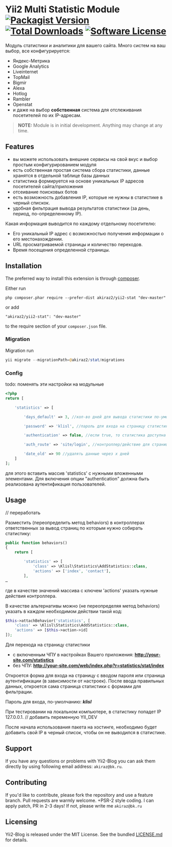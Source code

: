 # Yii2 Multi Statistic Module [![Packagist Version](https://img.shields.io/packagist/v/akiraz2/yii2-stat.svg?style=flat-square)](https://packagist.org/packages/akiraz2/yii2-stat) [![Total Downloads](https://img.shields.io/packagist/dt/akiraz2/yii2-stat.svg?style=flat-square)](https://packagist.org/packages/akiraz2/yii2-stat) [![Software License](https://img.shields.io/badge/license-MIT-brightgreen.svg?style=flat-square)](LICENSE.md)


Модуль статистики и аналитики для вашего сайта. Много систем на ваш выбор, все конфигурируется:

* Яндекс-Метрика
* Google Analytics
* Liveinternet
* TopMail
* Bigmir
* Alexa
* Hotlog
* Rambler
* Openstat
* и даже на выбор **собственная** система для отслеживания посетителей по их IP-адресам.

> **NOTE:** Module is in initial development. Anything may change at any time.

## Features

* вы можете использовать внешние сервисы на свой вкус и выбор простым конфигурированием модуля
* есть собственная простая система сбора статистики, данные хранятся в отдельной таблице базы данных
* статистика формируется на основе уникальных IP адресов посетителей сайта/приложения
* отсеивание поисковых ботов
* есть возможность добавления IP, которые не нужны в статистике в черный спискок.
* удобная фильтрация вывода результатов статистики (за день, период, по-определенному IP).


Какая информация выводится по каждому отдельному посетителю:
*	Его уникальный IP адрес с возможностью получения информации о его местонахождении.
*	URL просматриваемой страницы и количество переходов.
*	Время посещения определенной страницы.


  
## Installation

The preferred way to install this extension is through [composer](http://getcomposer.org/download/).

Either run

```
php composer.phar require --prefer-dist akiraz2/yii2-stat "dev-master"
```

or add

```
"akiraz2/yii2-stat": "dev-master"
```

to the require section of your `composer.json` file.



### Migration

Migration run

```php
yii migrate --migrationPath=@akiraz2/stat/migrations
```

### Config

todo: поменять эти настройки на модульные

```php
<?php
return [

    'statistics' => [

        'days_default' => 3, //кол-во дней для вывода статистики по-умолчанию (сегодня/вчера/...)

        'password' => 'klisl', //пароль для входа на страницу статистики. Если false (без кавычек) - вход без пароля

        'authentication' => false, //если true, то статистика доступна только аутентифицированным пользователям

        'auth_route' => 'site/login', //контроллер/действие для страницы аутентификации (по-умолчанию 'site/login')

        'date_old' => 90 //удалять данные через х дней
    ]
];    
```
для этого вставить массив 'statistics' с нужными вложенными элементами.
Для включения опции "authentication" должна быть реализована аутентификация пользователей.



## Usage
// переработать

Разместить (переопределить метод behaviors) в контроллерах ответственных за вывод страниц по которым нужно собирать статистику:
```php
public function behaviors()
{
    return [

        'statistics' => [
            'class' => \Klisl\Statistics\AddStatistics::class,
            'actions' => ['index', 'contact'],
        ],
…

```
где в качестве значений массива с ключем 'actions' указать нужные действия контроллера.

В качестве альтернативы можно (не переопределяя метод behaviors) указать в каждом необходимом действии такой код:
```php
$this->attachBehavior('statistics', [
    'class' => \Klisl\Statistics\AddStatistics::class,
    'actions' => [$this->action->id]
]);

```


Для перехода на страницу статистики
 - с включенным ЧПУ в настройках Вашего приложения:
**http://your-site.com/statistics**
- без ЧПУ:
**http://your-site.com/web/index.php?r=statistics/stat/index**

Откроется форма для входа на страницу с вводом пароля или страница аутентификации (в зависимости от настроек).
После ввода правильных данных, откроется сама страница статистики с формами для фильтрации.

Пароль для входа, по-умолчанию: ***klisl***

При тестировании на локальном компьютере, в статистику попадет IP 127.0.0.1. // добавить переменную YII_DEV

После начала использования пакета на хостинге, необходимо будет добавить свой IP в черный список,
 чтобы он не выводился в статистике.



## Support

If you have any questions or problems with Yii2-Blog you can ask them directly
 by using following email address: `akiraz@bk.ru`.


## Contributing

If you'd like to contribute, please fork the repository and use a feature branch. Pull requests are warmly welcome.
+PSR-2 style coding.
I can apply patch, PR in 2-3 days! If not, please write me `akiraz@bk.ru`

## Licensing

Yii2-Blog is released under the MIT License. See the bundled [LICENSE.md](LICENSE.md)
for details. 